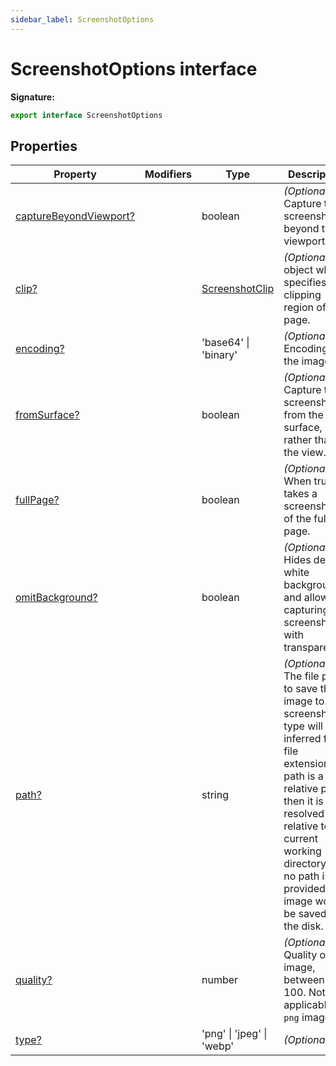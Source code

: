 ```yaml
---
sidebar_label: ScreenshotOptions
---
```


# ScreenshotOptions interface

**Signature:**

```typescript
export interface ScreenshotOptions
```

## Properties

| Property                                                                         | Modifiers | Type                                            | Description                                                                                                                                                                                                                                                          |
| -------------------------------------------------------------------------------- | --------- | ----------------------------------------------- | -------------------------------------------------------------------------------------------------------------------------------------------------------------------------------------------------------------------------------------------------------------------- |
| [captureBeyondViewport?](./puppeteer.screenshotoptions.capturebeyondviewport.md) |           | boolean                                         | <i>(Optional)</i> Capture the screenshot beyond the viewport.                                                                                                                                                                                                        |
| [clip?](./puppeteer.screenshotoptions.clip.md)                                   |           | [ScreenshotClip](./puppeteer.screenshotclip.md) | <i>(Optional)</i> An object which specifies the clipping region of the page.                                                                                                                                                                                         |
| [encoding?](./puppeteer.screenshotoptions.encoding.md)                           |           | 'base64' \| 'binary'                            | <i>(Optional)</i> Encoding of the image.                                                                                                                                                                                                                             |
| [fromSurface?](./puppeteer.screenshotoptions.fromsurface.md)                     |           | boolean                                         | <i>(Optional)</i> Capture the screenshot from the surface, rather than the view.                                                                                                                                                                                     |
| [fullPage?](./puppeteer.screenshotoptions.fullpage.md)                           |           | boolean                                         | <i>(Optional)</i> When true, takes a screenshot of the full page.                                                                                                                                                                                                    |
| [omitBackground?](./puppeteer.screenshotoptions.omitbackground.md)               |           | boolean                                         | <i>(Optional)</i> Hides default white background and allows capturing screenshots with transparency.                                                                                                                                                                 |
| [path?](./puppeteer.screenshotoptions.path.md)                                   |           | string                                          | <i>(Optional)</i> The file path to save the image to. The screenshot type will be inferred from file extension. If path is a relative path, then it is resolved relative to current working directory. If no path is provided, the image won't be saved to the disk. |
| [quality?](./puppeteer.screenshotoptions.quality.md)                             |           | number                                          | <i>(Optional)</i> Quality of the image, between 0-100. Not applicable to <code>png</code> images.                                                                                                                                                                    |
| [type?](./puppeteer.screenshotoptions.type.md)                                   |           | 'png' \| 'jpeg' \| 'webp'                       | <i>(Optional)</i>                                                                                                                                                                                                                                                    |
